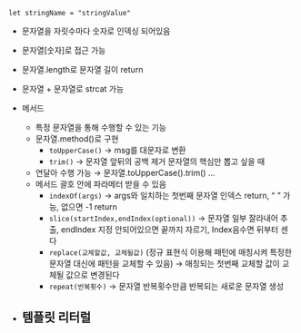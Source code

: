`let stringName = "stringValue"`

- 문자열을 자릿수마다 숫자로 인덱싱 되어있음
- 문자열[숫자]로 접근 가능
- 문자열.length로 문자열 길이 return
- 문자열 + 문자열로 strcat 가능

- 메서드
	- 특정 문자열을 통해 수행할 수 있는 기능
	- 문자열.method()로 구현
		- `toUpperCase()` → msg를 대문자로 변환
		- `trim()` → 문자열 앞뒤의 공백 제거
		  문자열의 핵심만 뽑고 싶을 때
	- 연달아 수행 가능 → 문자열.toUpperCase().trim() …
	- 메서드 괄호 안에 파라메터 받을 수 있음
		- `indexOf(args)` → args와 일치하는 첫번째 문자열 인덱스 return, “ ” 가능,  없으면 -1 return
		- `slice(startIndex,endIndex(optional))` → 문자열 일부 잘라내어 추출, endIndex 지정 안되어있으면 끝까지 자르기, Index음수면 뒤부터 센다
		- `replace(교체할값, 교체될값)` (정규 표현식 이용해 패턴에 매칭시켜 특정한 문자열 대신에 패턴을 교체할 수 있음) → 매칭되는 첫번째 교체할 값이 교체될 값으로 변경된다
		- `repeat(반복횟수)` → 문자열 반복횟수만큼 반복되는 새로운 문자열 생성

- 템플릿 리터럴
	- 